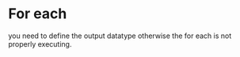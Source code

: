 




# For each
you need to define the output datatype otherwise the for each is not properly executing.